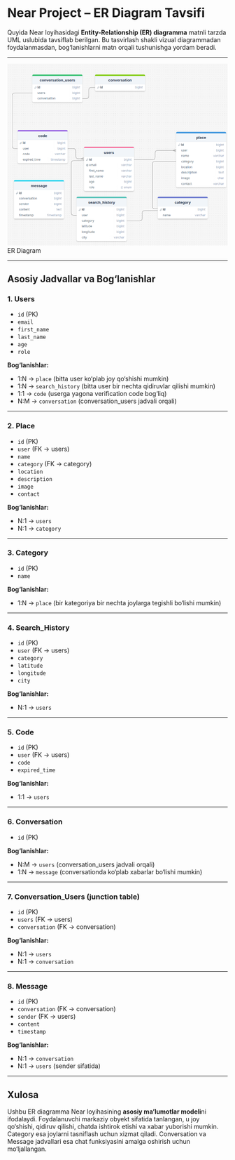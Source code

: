 # Near Project – ER Diagram Tavsifi

Quyida Near loyihasidagi **Entity-Relationship (ER) diagramma** matnli tarzda UML uslubida tavsiflab berilgan. Bu tasvirlash shakli vizual diagrammadan foydalanmasdan, bog‘lanishlarni matn orqali tushunishga yordam beradi.

---

![alt text](image.png)
ER Diagram

---
## Asosiy Jadvallar va Bog‘lanishlar

### 1. **Users**

* `id` (PK)
* `email`
* `first_name`
* `last_name`
* `age`
* `role`

**Bog‘lanishlar:**

* 1\:N → `place` (bitta user ko‘plab joy qo‘shishi mumkin)
* 1\:N → `search_history` (bitta user bir nechta qidiruvlar qilishi mumkin)
* 1:1 → `code` (userga yagona verification code bog‘liq)
* N\:M → `conversation` (conversation\_users jadvali orqali)

---

### 2. **Place**

* `id` (PK)
* `user` (FK → users)
* `name`
* `category` (FK → category)
* `location`
* `description`
* `image`
* `contact`

**Bog‘lanishlar:**

* N:1 → `users`
* N:1 → `category`

---

### 3. **Category**

* `id` (PK)
* `name`

**Bog‘lanishlar:**

* 1\:N → `place` (bir kategoriya bir nechta joylarga tegishli bo‘lishi mumkin)

---

### 4. **Search\_History**

* `id` (PK)
* `user` (FK → users)
* `category`
* `latitude`
* `longitude`
* `city`

**Bog‘lanishlar:**

* N:1 → `users`

---

### 5. **Code**

* `id` (PK)
* `user` (FK → users)
* `code`
* `expired_time`

**Bog‘lanishlar:**

* 1:1 → `users`

---

### 6. **Conversation**

* `id` (PK)

**Bog‘lanishlar:**

* N\:M → `users` (conversation\_users jadvali orqali)
* 1\:N → `message` (conversationda ko‘plab xabarlar bo‘lishi mumkin)

---

### 7. **Conversation\_Users** (junction table)

* `id` (PK)
* `users` (FK → users)
* `conversation` (FK → conversation)

**Bog‘lanishlar:**

* N:1 → `users`
* N:1 → `conversation`

---

### 8. **Message**

* `id` (PK)
* `conversation` (FK → conversation)
* `sender` (FK → users)
* `content`
* `timestamp`

**Bog‘lanishlar:**

* N:1 → `conversation`
* N:1 → `users` (sender sifatida)

---

## Xulosa

Ushbu ER diagramma Near loyihasining **asosiy ma’lumotlar modeli**ni ifodalaydi. Foydalanuvchi markaziy obyekt sifatida tanlangan, u joy qo‘shishi, qidiruv qilishi, chatda ishtirok etishi va xabar yuborishi mumkin. Category esa joylarni tasniflash uchun xizmat qiladi. Conversation va Message jadvallari esa chat funksiyasini amalga oshirish uchun mo‘ljallangan.
